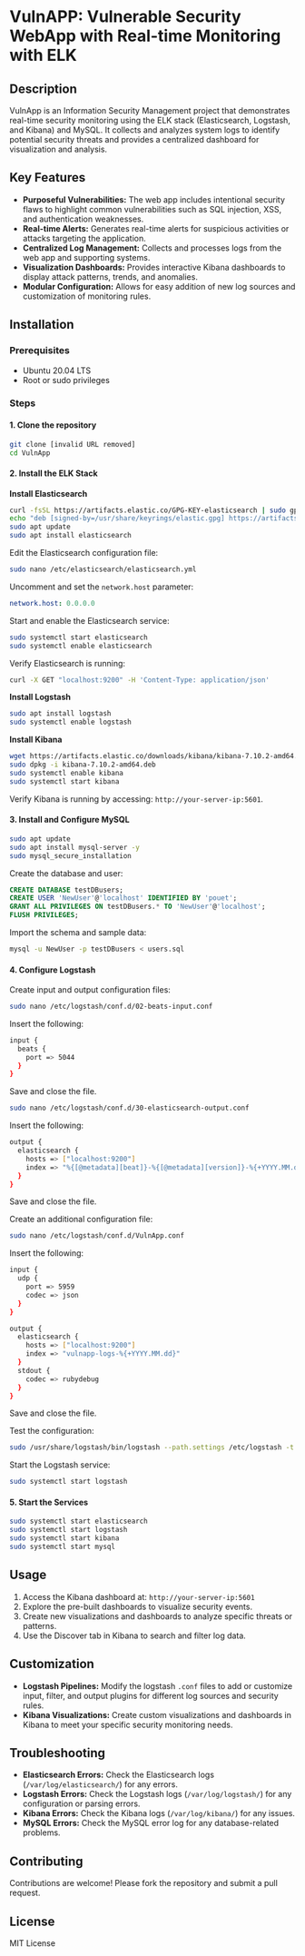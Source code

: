 # VulnAPP: Vulnerable Security WebApp with Real-time Monitoring with ELK

## Description

VulnApp is an Information Security Management project that demonstrates real-time security monitoring using the ELK stack (Elasticsearch, Logstash, and Kibana) and MySQL. It collects and analyzes system logs to identify potential security threats and provides a centralized dashboard for visualization and analysis.

## Key Features

- **Purposeful Vulnerabilities:** The web app includes intentional security flaws to highlight common vulnerabilities such as SQL injection, XSS, and authentication weaknesses.
- **Real-time Alerts:** Generates real-time alerts for suspicious activities or attacks targeting the application.
- **Centralized Log Management:** Collects and processes logs from the web app and supporting systems.
- **Visualization Dashboards:** Provides interactive Kibana dashboards to display attack patterns, trends, and anomalies.
- **Modular Configuration:** Allows for easy addition of new log sources and customization of monitoring rules.

## Installation

### Prerequisites

- Ubuntu 20.04 LTS
- Root or sudo privileges

### Steps

#### 1. Clone the repository

```bash
git clone [invalid URL removed]
cd VulnApp
```

#### 2. Install the ELK Stack

**Install Elasticsearch**

```bash
curl -fsSL https://artifacts.elastic.co/GPG-KEY-elasticsearch | sudo gpg --dearmor -o /usr/share/keyrings/elastic.gpg
echo "deb [signed-by=/usr/share/keyrings/elastic.gpg] https://artifacts.elastic.co/packages/7.x/apt stable main" | sudo tee -a /etc/apt/sources.list.d/elastic-7.x.list
sudo apt update
sudo apt install elasticsearch
```

Edit the Elasticsearch configuration file:

```bash
sudo nano /etc/elasticsearch/elasticsearch.yml
```

Uncomment and set the `network.host` parameter:

```yaml
network.host: 0.0.0.0
```

Start and enable the Elasticsearch service:

```bash
sudo systemctl start elasticsearch
sudo systemctl enable elasticsearch
```

Verify Elasticsearch is running:

```bash
curl -X GET "localhost:9200" -H 'Content-Type: application/json'
```

**Install Logstash**

```bash
sudo apt install logstash
sudo systemctl enable logstash
```

**Install Kibana**

```bash
wget https://artifacts.elastic.co/downloads/kibana/kibana-7.10.2-amd64.deb
sudo dpkg -i kibana-7.10.2-amd64.deb
sudo systemctl enable kibana
sudo systemctl start kibana
```

Verify Kibana is running by accessing: `http://your-server-ip:5601`.

#### 3. Install and Configure MySQL

```bash
sudo apt update
sudo apt install mysql-server -y
sudo mysql_secure_installation
```

Create the database and user:

```sql
CREATE DATABASE testDBusers;
CREATE USER 'NewUser'@'localhost' IDENTIFIED BY 'pouet';
GRANT ALL PRIVILEGES ON testDBusers.* TO 'NewUser'@'localhost';
FLUSH PRIVILEGES;
```

Import the schema and sample data:

```bash
mysql -u NewUser -p testDBusers < users.sql
```

#### 4. Configure Logstash

Create input and output configuration files:

```bash
sudo nano /etc/logstash/conf.d/02-beats-input.conf
```

Insert the following:

```bash
input {
  beats {
    port => 5044
  }
}
```

Save and close the file.

```bash
sudo nano /etc/logstash/conf.d/30-elasticsearch-output.conf
```

Insert the following:

```bash
output {
  elasticsearch {
    hosts => ["localhost:9200"]
    index => "%{[@metadata][beat]}-%{[@metadata][version]}-%{+YYYY.MM.dd}"
  }
}
```

Save and close the file.

Create an additional configuration file:

```bash
sudo nano /etc/logstash/conf.d/VulnApp.conf
```

Insert the following:

```bash
input {
  udp {
    port => 5959
    codec => json
  }
}

output {
  elasticsearch {
    hosts => ["localhost:9200"]
    index => "vulnapp-logs-%{+YYYY.MM.dd}"
  }
  stdout {
    codec => rubydebug
  }
}
```

Save and close the file.

Test the configuration:

```bash
sudo /usr/share/logstash/bin/logstash --path.settings /etc/logstash -t
```

Start the Logstash service:

```bash
sudo systemctl start logstash
```

#### 5. Start the Services

```bash
sudo systemctl start elasticsearch
sudo systemctl start logstash
sudo systemctl start kibana
sudo systemctl start mysql
```

## Usage

1. Access the Kibana dashboard at: `http://your-server-ip:5601`
2. Explore the pre-built dashboards to visualize security events.
3. Create new visualizations and dashboards to analyze specific threats or patterns.
4. Use the Discover tab in Kibana to search and filter log data.

## Customization

- **Logstash Pipelines:** Modify the logstash `.conf` files to add or customize input, filter, and output plugins for different log sources and security rules.
- **Kibana Visualizations:** Create custom visualizations and dashboards in Kibana to meet your specific security monitoring needs.

## Troubleshooting

- **Elasticsearch Errors:** Check the Elasticsearch logs (`/var/log/elasticsearch/`) for any errors.
- **Logstash Errors:** Check the Logstash logs (`/var/log/logstash/`) for any configuration or parsing errors.
- **Kibana Errors:** Check the Kibana logs (`/var/log/kibana/`) for any issues.
- **MySQL Errors:** Check the MySQL error log for any database-related problems.

## Contributing

Contributions are welcome! Please fork the repository and submit a pull request.

## License

MIT License
